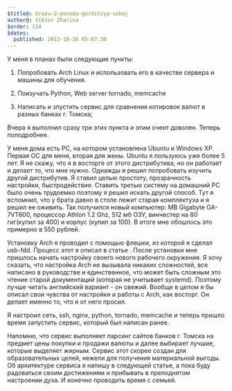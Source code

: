 ```yaml
---
$title@: Srazu-2-povoda-gorditsya-soboj
author@: Viktor Zharina
$order: 114
$dates:
  published: 2013-10-26 05:07:30
---
```

У меня в планах были следующие пункты:

1) Попробовать Arch Linux и использовать его в качестве сервера и машины для обучения.

2) Поизучать Python, Web server tornado, memcache

3) Написать и зпустить сервис для сравнения котировок валют в разных банках г. Томска;



Вчера я выполнил сразу три этих пункта и этим очент доволен. Теперь поподробнее.



У меня дома есть PC, на котором установлена Ubuntu и Windows XP. Первая ОС для меня, вторая для жены. Ubuntu я пользуюсь уже более 5 лет. Я не скажу, что я в восторге от этого дистрибутива, но он работает и делает то, что мне нужно. Однажды я решил попробовать изучить другой дистрибутив. Я ставил целью простоту, прозрачность настройки, быстродействие. Ставить третью систему на домашний PC было очень трудоемко поэтому я решил искать другой способ. Тут я вспомнил, что у брата давно в столе лежит старая комплектуха и я решил ее оживить. Так получился новый компьютер: MB Gigabyte GA-7VT600, процессор Athlon 1.2 Ghz, 512 мб ОЗУ, винчестер на 80 гиг(купил за 400) и корпус (купил за 100). В итоге мне обошлось это примерно в 550 рублей. 

Установку Arch я проводил с помощью флешки, из которой я сделал usb-fdd. Процесс этот я описал в статье <a href="http://viktor.zharina.info/poleznoe/arch-linux-zagruzka-s-fleshki-na-staroj-materinskoj-plate/" title="Arch Linux. Загрузка с флешки на старой материнской плате"></a>. После установки мне пришлось начать настройку своего нового рабочего окружения. Я хочу сказать, что настройка Arch не вызывала никаких сложностей, все написано в руководстве и единственное, что может быть сложным это чтение старой документаций (которая не учитывает systemd). Поэтому лучше читать английский вариант - он свежий. Вообще в целом я бы описал свои чувства от настройки и работы с Arch, как восторг. Он делает именно то, что я от него просил.

Я настроил сеть, ssh, nginx, python, tornado, memcache и теперь пришло время запустить сервис, который был написан ранее. 

Напомню, что сервис выполняет парсинг сайтов банков г. Томска на предмет цены покупки и продажи валюты и далее выбирает лучшие, которые выделяет жирным. Сервис этот скорее создан для образовательных целей, нежели для получения материальной выгоды. Об архитектуре сервиса я напишу в следующей статье, а пока буду радоваться своим достижениям и прибывать в преподнятом настроении духа. И конечно проводить время с семьей.